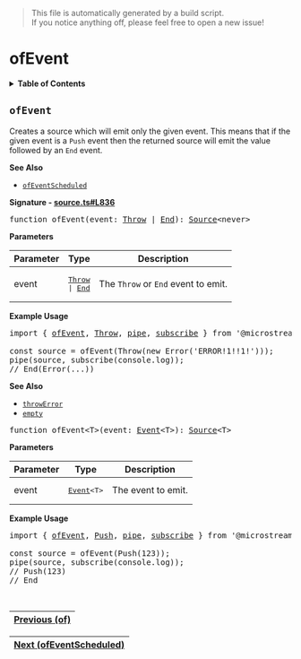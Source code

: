 > This file is automatically generated by a build script.<br>If you notice anything off, please feel free to open a new issue!

# ofEvent

<details><summary><b>Table of Contents</b></summary>

1. [<code>ofEvent</code>](#ofEvent)</details>

## <a name="ofEvent"></a><code>ofEvent</code>

Creates a source which will emit only the given event. This means that if the given event is a <code>Push</code> event then the returned source will emit the value followed by an <code>End</code> event.

<b>See Also</b>

- <code>[ofEventScheduled](30-ofEventScheduled.md#ofEventScheduled)</code>

<b>Signature - [source.ts#L836](..\/..\/packages\/core\/src\/source.ts#L836)</b>

<pre>function ofEvent(event: <a href="../02-api-event/02-Throw.md#Throw-Interface">Throw</a> | <a href="../02-api-event/03-End.md#End-Interface">End</a>): <a href="00-Source.md#Source-Interface">Source</a>&lt;never&gt;</pre>

<b>Parameters</b>

| Parameter | Type | Description |
| --- | --- | --- |
| event | <pre>[Throw](../02-api-event/02-Throw.md#Throw-Interface) &#124; [End](../02-api-event/03-End.md#End-Interface)</pre> | The <code>Throw</code> or <code>End</code> event to emit. |

<b>Example Usage</b>

<pre>import { <a href="#ofEvent">ofEvent</a>, <a href="../02-api-event/02-Throw.md#Throw">Throw</a>, <a href="../04-api-operator/002-pipe.md#pipe">pipe</a>, <a href="04-subscribe.md#subscribe">subscribe</a> } from '@microstream/core';<br><br>const source = ofEvent(Throw(new Error('ERROR!1!!1!')));<br>pipe(source, subscribe(console.log));<br>// End(Error(...))</pre>

<b>See Also</b>

- <code>[throwError](34-throwError.md#throwError)</code>
- <code>[empty](10-empty.md#empty)</code>

<pre>function ofEvent&lt;T&gt;(event: <a href="../02-api-event/00-Event.md#Event">Event</a>&lt;T&gt;): <a href="00-Source.md#Source-Interface">Source</a>&lt;T&gt;</pre>

<b>Parameters</b>

| Parameter | Type | Description |
| --- | --- | --- |
| event | <pre>[Event](../02-api-event/00-Event.md#Event)&lt;T&gt;</pre> | The event to emit. |

<b>Example Usage</b>

<pre>import { <a href="#ofEvent">ofEvent</a>, <a href="../02-api-event/01-Push.md#Push">Push</a>, <a href="../04-api-operator/002-pipe.md#pipe">pipe</a>, <a href="04-subscribe.md#subscribe">subscribe</a> } from '@microstream/core';<br><br>const source = ofEvent(Push(123));<br>pipe(source, subscribe(console.log));<br>// Push(123)<br>// End</pre><br>

| [Previous \(of\)](28-of.md#readme) |
| --- |

<div align="right">

| [Next \(ofEventScheduled\)](30-ofEventScheduled.md#readme) |
| --- |
</div>
